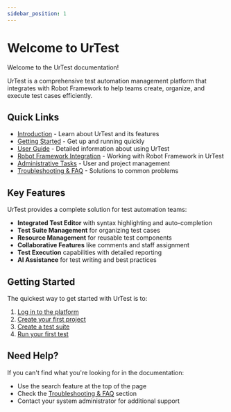 ```yaml
---
sidebar_position: 1
---
```


# Welcome to UrTest

Welcome to the UrTest documentation! 

UrTest is a comprehensive test automation management platform that integrates with Robot Framework to help teams create, organize, and execute test cases efficiently.

## Quick Links

- [Introduction](introduction/index.md) - Learn about UrTest and its features
- [Getting Started](getting-started/index.md) - Get up and running quickly
- [User Guide](user-guide/index.md) - Detailed information about using UrTest
- [Robot Framework Integration](robot-framework/index.md) - Working with Robot Framework in UrTest
- [Administrative Tasks](admin-tasks/index.md) - User and project management
- [Troubleshooting & FAQ](troubleshooting/index.md) - Solutions to common problems

## Key Features

UrTest provides a complete solution for test automation teams:

- **Integrated Test Editor** with syntax highlighting and auto-completion
- **Test Suite Management** for organizing test cases
- **Resource Management** for reusable test components
- **Collaborative Features** like comments and staff assignment
- **Test Execution** capabilities with detailed reporting
- **AI Assistance** for test writing and best practices

## Getting Started

The quickest way to get started with UrTest is to:

1. [Log in to the platform](getting-started/index.md)
2. [Create your first project](getting-started/index.md#creating-your-first-project)
3. [Create a test suite](getting-started/first-test-suite.md)
4. [Run your first test](getting-started/first-test-suite.md#running-your-test-suite)

## Need Help?

If you can't find what you're looking for in the documentation:

- Use the search feature at the top of the page
- Check the [Troubleshooting & FAQ](troubleshooting/index.md) section
- Contact your system administrator for additional support
